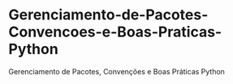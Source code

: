 # Gerenciamento-de-Pacotes-Convencoes-e-Boas-Praticas-Python
Gerenciamento de Pacotes, Convenções e Boas Práticas Python
